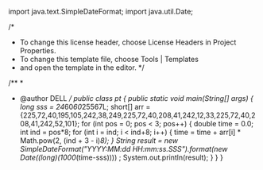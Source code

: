 
import java.text.SimpleDateFormat;
import java.util.Date;

/*
 * To change this license header, choose License Headers in Project Properties.
 * To change this template file, choose Tools | Templates
 * and open the template in the editor.
 */

/**
 *
 * @author DELL
 */
public class pt {
    public static void main(String[] args) {
        long sss = 24*60*60*25567L;
        short[] arr = {225,72,40,195,105,242,38,249,225,72,40,208,41,242,12,33,225,72,40,208,41,242,52,101};
        for (int pos = 0; pos < 3; pos++) {
            double time = 0.0;
            int ind = pos*8;
            for (int i = ind; i < ind+8; i++) {
                time = time + arr[i] * Math.pow(2, (ind + 3 - i)*8);
            }
            String result = new SimpleDateFormat("YYYY:MM:dd HH:mm:ss.SSS").format(new Date((long)(1000*(time-sss)))) ;
            System.out.println(result);
        }
    }
}

